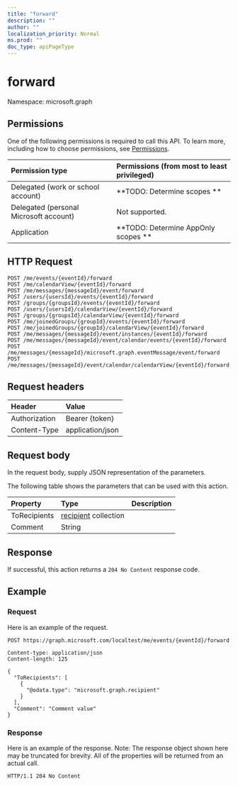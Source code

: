 ```yaml
---
title: "forward"
description: ""
author: ""
localization_priority: Normal
ms.prod: ""
doc_type: apiPageType
---
```


# forward

Namespace: microsoft.graph



## Permissions
One of the following permissions is required to call this API. To learn more, including how to choose permissions, see [Permissions](/concepts/permissions-reference.md).

|Permission type|Permissions (from most to least privileged)|
|:---|:---|
|Delegated (work or school account)|**TODO: Determine scopes **|
|Delegated (personal Microsoft account)|Not supported.|
|Application|**TODO: Determine AppOnly scopes **|

## HTTP Request
<!-- {
  "blockType": "ignored"
}
-->
``` http
POST /me/events/{eventId}/forward
POST /me/calendarView/{eventId}/forward
POST /me/messages/{messageId}/event/forward
POST /users/{usersId}/events/{eventId}/forward
POST /groups/{groupsId}/events/{eventId}/forward
POST /users/{usersId}/calendarView/{eventId}/forward
POST /groups/{groupsId}/calendarView/{eventId}/forward
POST /me/joinedGroups/{groupId}/events/{eventId}/forward
POST /me/joinedGroups/{groupId}/calendarView/{eventId}/forward
POST /me/messages/{messageId}/event/instances/{eventId}/forward
POST /me/messages/{messageId}/event/calendar/events/{eventId}/forward
POST /me/messages/{messageId}/microsoft.graph.eventMessage/event/forward
POST /me/messages/{messageId}/event/calendar/calendarView/{eventId}/forward
```

## Request headers
|Header|Value|
|:---|:---|
|Authorization|Bearer {token}|
|Content-Type|application/json|

## Request body
In the request body, supply JSON representation of the parameters.

The following table shows the parameters that can be used with this action.

|Property|Type|Description|
|:---|:---|:---|
|ToRecipients|[recipient](../resources/recipient.md) collection||
|Comment|String||



## Response
If successful, this action returns a `204 No Content` response code.

## Example

### Request
Here is an example of the request.
<!-- {
  "blockType": "request",
  "name": "event_forward"
}
-->
``` http
POST https://graph.microsoft.com/localtest/me/events/{eventId}/forward

Content-type: application/json
Content-length: 125

{
  "ToRecipients": [
    {
      "@odata.type": "microsoft.graph.recipient"
    }
  ],
  "Comment": "Comment value"
}
```

### Response
Here is an example of the response. Note: The response object shown here may be truncated for brevity. All of the properties will be returned from an actual call.
<!-- {
  "blockType": "response",
  "truncated": true
}
-->
``` http
HTTP/1.1 204 No Content
```

